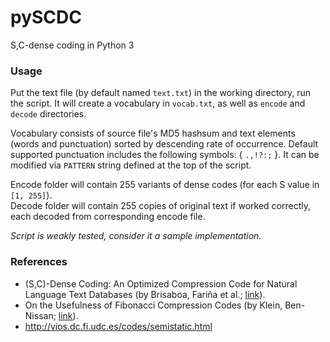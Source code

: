 # pySCDC
S,C-dense coding in Python 3

### Usage
Put the text file (by default named `text.txt`) in the working directory, run the script. It will create a vocabulary in `vocab.txt`, as well as `encode` and `decode` directories.

Vocabulary consists of source file's MD5 hashsum and text elements (words and punctuation) sorted by descending rate of occurrence. Default supported punctuation includes the following symbols: { `.,!?:;` }. It can be modified via `PATTERN` string defined at the top of the script.

Encode folder will contain 255 variants of dense codes (for each S value in `[1, 255]`).  
Decode folder will contain 255 copies of original text if worked correctly, each decoded from corresponding encode file.

*Script is weakly tested, consider it a sample implementation.*

### References
* (S,C)-Dense Coding: An Optimized Compression Code for Natural Language Text Databases (by Brisaboa, Fariña et al.; [link](https://www.dcc.uchile.cl/~gnavarro/ps/spire03.4.pdf)).
* On the Usefulness of Fibonacci Compression Codes (by Klein, Ben-Nissan; [link](https://pdfs.semanticscholar.org/62de/373af61cc71854f86028554a988f8a4dbe36.pdf)).
* http://vios.dc.fi.udc.es/codes/semistatic.html
